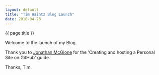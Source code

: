 ```yaml
---
layout: default
title: "Tim Haintz Blog Launch"
date: 2018-04-26
---
```

{{ page.title }}

Welcome to the launch of my Blog.

Thank you to [Jonathan McGlone](http://jmcglone.com/guides/github-pages/) for the 'Creating and hosting a Personal Site on GitHub' guide.

Thanks, Tim.

